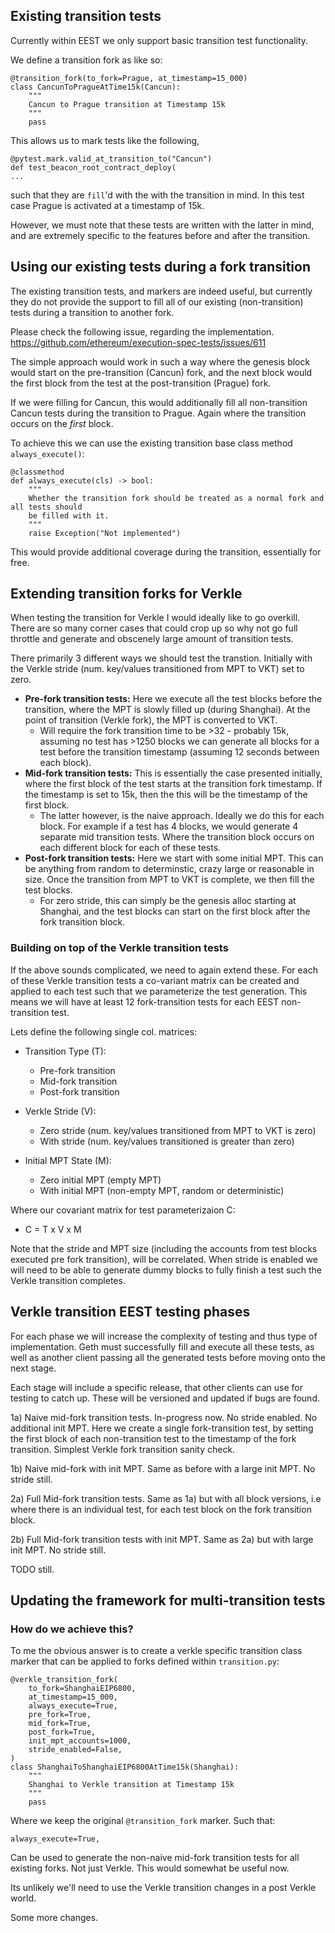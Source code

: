 
## Existing transition tests

Currently within EEST we only support basic transition test functionality.

We define a transition fork as like so:
```python=
@transition_fork(to_fork=Prague, at_timestamp=15_000)
class CancunToPragueAtTime15k(Cancun):
    """
    Cancun to Prague transition at Timestamp 15k
    """
    pass
```

This allows us to mark tests like the following,
```python=
@pytest.mark.valid_at_transition_to("Cancun")
def test_beacon_root_contract_deploy(
...
```
such that they are `fill`'d with the with the transition in mind. In this test case Prague is activated at a timestamp of 15k.

However, we must note that these tests are written with the latter in mind, and are extremely specific to the features before and after the transition.


## Using our existing tests during a fork transition

The existing transition tests, and markers are indeed useful, but currently they do not provide the support to fill all of our existing (non-transition) tests during a transition to another fork.

Please check the following issue, regarding the implementation.
https://github.com/ethereum/execution-spec-tests/issues/611

The simple approach would work in such a way where the genesis block would start on the pre-transition (Cancun) fork, and the next block would the first block from the test at the post-transition (Prague) fork.

If we were filling for Cancun, this would additionally fill all non-transition Cancun tests during the transition to Prague. Again where the transition occurs on the *first* block.

To achieve this we can use the existing transition base class method `always_execute()`:
```python=
@classmethod
def always_execute(cls) -> bool:
    """
    Whether the transition fork should be treated as a normal fork and all tests should
    be filled with it.
    """
    raise Exception("Not implemented")
```

This would provide additional coverage during the transition, essentially for free.

## Extending transition forks for Verkle

When testing the transition for Verkle I would ideally like to go overkill. There are so many corner cases that could crop up so why not go full throttle and generate and obscenely large amount of transition tests.

There primarily 3 different ways we should test the transtion. Initially with the Verkle stride (num. key/values transitioned from MPT to VKT) set to zero.

- **Pre-fork transition tests:** Here we execute all the test blocks before the transition, where the MPT is slowly filled up (during Shanghai). At the point of transition (Verkle fork), the MPT is converted to VKT.
    - Will require the fork transition time to be >32 - probably 15k, assuming no test has >1250 blocks we can generate all blocks for a test before the transition timestamp (assuming 12 seconds between each block).
- **Mid-fork transition tests:** This is essentially the case presented initially, where the first block of the test starts at the transition fork timestamp. If the timestamp is set to 15k, then the this will be the timestamp of the first block.
    -  The latter however, is the naive approach. Ideally we do this for each block. For example if a test has 4 blocks, we would generate 4 separate mid transition tests. Where the transition block occurs on each different block for each of these tests.
-  **Post-fork transition tests:** Here we start with some initial MPT. This can be anything from random to determinstic, crazy large or reasonable in size.  Once the transition from MPT to VKT is complete, we then fill the test blocks.
    -  For zero stride, this can simply be the genesis alloc starting at Shanghai, and the test blocks can start on the first block after the fork transition block.


### Building on top of the Verkle transition tests

If the above sounds complicated, we need to again extend these. For each of these Verkle transition tests a co-variant matrix can be created and applied to each test such that we parameterize the test generation. This means we will have at least 12 fork-transition tests for each EEST non-transition test.

Lets define the following single col. matrices:

- Transition Type (T):
    - Pre-fork transition
    - Mid-fork transition
    - Post-fork transition

- Verkle Stride (V):
    - Zero stride (num. key/values transitioned from MPT to VKT is zero)
    - With stride (num. key/values transitioned is greater than zero)

- Initial MPT State (M):
    - Zero initial MPT (empty MPT)
    - With initial MPT (non-empty MPT, random or deterministic)

Where our covariant matrix for test parameterizaion C:

- C = T x V x M

Note that the stride and MPT size (including the accounts from test blocks executed pre fork transition), will be correlated. When stride is enabled we will need to be able to generate dummy blocks to fully finish a test such the Verkle transition completes.

## Verkle transition EEST testing phases

For each phase we will increase the complexity of testing and thus type of implementation. Geth must successfully fill and execute all these tests, as well as another client passing all the generated tests before moving onto the next stage.

Each stage will include a specific release, that other clients can use for testing to catch up. These will be versioned and updated if bugs are found.

1a) Naive mid-fork transition tests. In-progress now. No stride enabled. No additional init MPT. Here we create a single fork-transition test, by setting the first block of each non-transition test to the timestamp of the fork transition. Simplest Verkle fork transition sanity check.

1b) Naive mid-fork with init MPT. Same as before with a large init MPT. No stride still.

2a) Full Mid-fork transition tests. Same as 1a) but with all block versions, i.e where there is an individual test, for each test block on the fork transition block.

2b) Full Mid-fork transition tests with init MPT. Same as 2a) but with large init MPT. No stride still.

TODO still. 

## Updating the framework for multi-transition tests

### How do we achieve this?

To me the obvious answer is to create a verkle specific transition class marker that can be applied to forks defined within `transition.py`:

```python=
@verkle_transition_fork(
    to_fork=ShanghaiEIP6800,
    at_timestamp=15_000,
    always_execute=True,
    pre_fork=True,
    mid_fork=True,
    post_fork=True,
    init_mpt_accounts=1000,
    stride_enabled=False,
)
class ShanghaiToShanghaiEIP6800AtTime15k(Shanghai):
    """
    Shanghai to Verkle transition at Timestamp 15k
    """
    pass
```


Where we keep the original `@transition_fork` marker. Such that:
```
always_execute=True,
```

Can be used to generate the non-naive mid-fork transition tests for all existing forks. Not just Verkle. This would somewhat be useful now.

Its unlikely we'll need to use the Verkle transition changes in a post Verkle world.

Some more changes.
